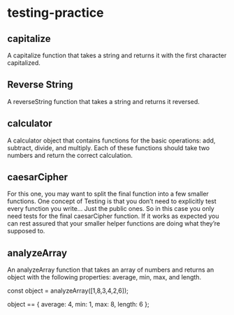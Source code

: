 # testing-practice

## capitalize
A capitalize function that takes a string and returns it with the first character capitalized.

## Reverse String
A reverseString function that takes a string and returns it reversed.

## calculator
A calculator object that contains functions for the basic operations: add, subtract, divide, and multiply. Each of these functions should take two numbers and return the correct calculation.

## caesarCipher
For this one, you may want to split the final function into a few smaller functions. One concept of Testing is that you don’t need to explicitly test every function you write… Just the public ones. So in this case you only need tests for the final caesarCipher function. If it works as expected you can rest assured that your smaller helper functions are doing what they’re supposed to.

## analyzeArray
An analyzeArray function that takes an array of numbers and returns an object with the following properties: average, min, max, and length.

const object = analyzeArray([1,8,3,4,2,6]);

object == {
  average: 4,
  min: 1,
  max: 8,
  length: 6
};
